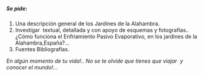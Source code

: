 

##### Se pide:
1. Una descripción general de los Jardínes de la Alahambra.
2. Investigar  textual, detallada y con apoyo de esquemas y fotografías.. ¿Cómo funciona el Enfriamiento Pasivo Evaporativo, en los jardines de la Alahambra,España?...
3. Fuentes Bibliografías.

*En algún momento de tu vida!.. No se te olvide que tienes que viajar  y conocer el mundo!...*

<div class="mdl-grid">
<div class="mdl-cell mdl-cell--6-col mdl-typography--text-center">
<img src="./content/1/M1.1.12/Alhambra.1.jpg" alt>
</div>
<div class="mdl-cell mdl-cell--6-col mdl-typography--text-center">
<img src="./content/1/M1.1.12/Alahambra.3.jpg" alt>
</div>
<div class="mdl-cell mdl-cell--6-col mdl-typography--text-center">
<img src="./content/1/M1.1.12/Alahambra.4.jpg" alt>
</div>
<div class="mdl-cell mdl-cell--6-col mdl-typography--text-center">
<img src="./content/1/M1.1.12/Alahambra.gif" alt>
</div>
</div>

